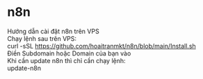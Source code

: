 # n8n
Hướng dẫn cài đặt n8n trên VPS<br>
Chạy lệnh sau trên VPS:  <br>
curl -sSL https://github.com/hoaitranmkt/n8n/blob/main/Install.sh<br>
Điền Subdomain hoặc Domain của bạn vào<br>
Khi cần update n8n thì chỉ cần chạy lệnh:  <br>
update-n8n


